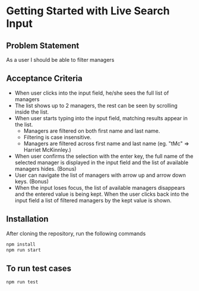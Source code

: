 # Getting Started with Live Search Input
## Problem Statement

As a user I should be able to filter managers
## Acceptance Criteria

- When user clicks into the input field, he/she sees the full list of managers
- The list shows up to 2 managers, the rest can be seen by scrolling inside the list.
- When user starts typing into the input field, matching results appear in the list.
    - Managers are filtered on both first name and last name. 
    - Filtering is case insensitive.
    - Managers are filtered across first name and last name (eg. "tMc" => Harriet McKinnley.)
- When user confirms the selection with the enter key, the full name of the selected manager is displayed in the input field and the list of available managers hides. (Bonus)
- User can navigate the list of managers with arrow up and arrow down keys. (Bonus)
- When the input loses focus, the list of available managers disappears and the entered value is being kept. When the user clicks back into the input field a list of filtered managers by the kept value is shown. 

## Installation
After cloning the repository, run the following commands
```sh
npm install
npm run start
```
## To run test cases
```sh
npm run test
```